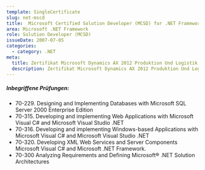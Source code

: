```yaml
---
template: SingleCertificate
slug: net-mscd
title:  Microsoft Certified Solution Developer (MCSD) for .NET Framework
area: Microsoft .NET Framework
role: Solution Developer (MCSD)
issueDate: 2007-07-05
categories:
  - category: .NET
meta:
  title: Zertifikat Microsoft Dynamics AX 2012 Produktion Und Logistik
  description: Zertifikat Microsoft Dynamics AX 2012 Produktion Und Logistik
---
```

##### Inbegriffene Prüfungen:

* 70-229. Designing and Implementing Databases with Microsoft SQL Server 2000 Enterprise Edition
* 70-315. Developing and implementing Web Applications with Microsoft Visual C# and Microsoft Visual Studio .NET
* 70-316. Developing and implementing Windows-based Applications with Microsoft Visual C# and Microsoft Visual Studio .NET
* 70-320. Developing XML Web Services and Server Components Microsoft Visual C# and Microsoft .NET Framework.
* 70-300 Analyzing Requirements and Defining Microsoft® .NET Solution Architectures